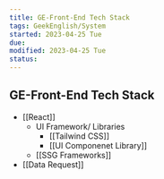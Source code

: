 ```yaml
---
title: GE-Front-End Tech Stack
tags: GeekEnglish/System
started: 2023-04-25 Tue
due: 
modified: 2023-04-25 Tue
status: 
---
```

## GE-Front-End Tech Stack
- [[React]]
	- UI Framework/ Libraries
		- [[Tailwind CSS]]
		- [[UI Componenet Library]]
	- [[SSG Frameworks]]
- [[Data Request]]